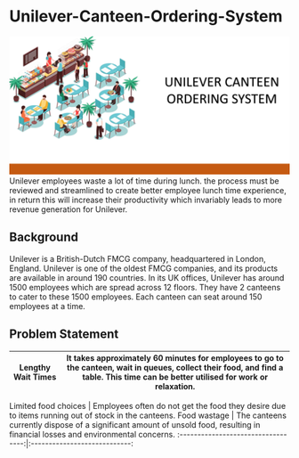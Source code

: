 # Unilever-Canteen-Ordering-System
![](home_screen.PNG)
Unilever employees waste a lot of time during lunch. the process must be reviewed and streamlined to create better employee lunch time experience, in return this will increase their productivity which invariably leads to more revenue generation for Unilever.

## Background 
Unilever is a British-Dutch FMCG company, headquartered in London, England. Unilever is one of the oldest FMCG companies, and its products are available in around 190 countries. In its UK offices, Unilever has around 1500 employees which are spread across 12 floors. They have 2 canteens to cater to these 1500 employees. Each canteen can seat around 150 employees at a time.

## Problem Statement



Lengthy Wait Times                  |  It takes approximately 60 minutes for employees to go to the canteen, wait in queues, collect their food, and find a table. This time                                         can be better utilised for work or relaxation.
:----------------------------------:|:----------------------------:

  Limited food choices              |  Employees often do not get the food they desire due to items running out of stock in the canteens.
    Food wastage                     |   The canteens currently dispose of a significant amount of unsold food, resulting in financial losses and environmental concerns.
  :----------------------------------:|:----------------------------:




